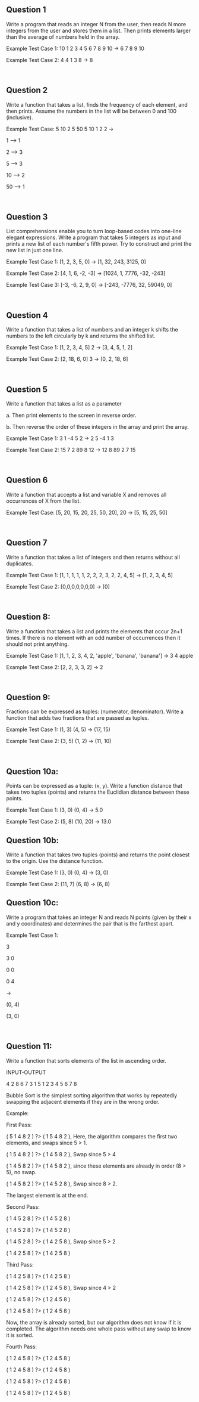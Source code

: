 ## Question 1

Write a program that reads an integer N from the user, then reads N more integers from the user and stores them in a list. Then prints elements larger than the average of numbers held in the array.

Example Test Case 1:
10 1 2 3 4 5 6 7 8 9 10 -> 6 7 8 9 10

Example Test Case 2:
4 4 1 3 8 -> 8

<br>

## Question 2

Write a function that takes a list, finds the frequency of each element, and then prints. Assume the numbers in the list will be between 0 and 100 (inclusive).

Example Test Case: 5 10 2 5 50 5 10 1 2 2 -> 

1 --> 1 

2 --> 3 

5 --> 3 

10 --> 2 

50 --> 1

<br>

## Question 3

List comprehensions enable you to turn loop-based codes into one-line elegant expressions.  Write a program that takes 5 integers as input and prints a new list of each number's fifth power. Try to construct and print the new list in just one line.

Example Test Case 1: [1, 2, 3, 5, 0] -> [1, 32, 243, 3125, 0]

Example Test Case 2: [4, 1, 6, -2, -3] -> [1024, 1, 7776, -32, -243]

Example Test Case 3: [-3, -6, 2, 9, 0] -> [-243, -7776, 32, 59049, 0]


<br>

## Question 4

Write a function that takes a list of numbers and an integer k shifts the numbers to the left circularly by k and returns the shifted list.

Example Test Case 1: [1, 2, 3, 4, 5] 2 -> [3, 4, 5, 1, 2]

Example Test Case 2: [2, 18, 6, 0] 3 -> [0, 2, 18, 6]

<br>

## Question 5

Write a function that takes a list as a parameter

a. Then print elements to the screen in reverse order.

b. Then reverse the order of these integers in the array and print the array.

Example Test Case 1: 3 1 -4 5 2 -> 2 5 -4 1 3

Example Test Case 2: 15 7 2 89 8 12 -> 12 8 89 2 7 15

<br>

## Question 6

Write a function that accepts a list and variable X and removes all occurrences of X from the list.

Example Test Case: [5, 20, 15, 20, 25, 50, 20], 20 -> [5, 15, 25, 50]

<br>

## Question 7

Write a function that takes a list of integers and then returns without all duplicates.

Example Test Case 1: [1, 1, 1, 1, 1, 2, 2, 2, 3, 2, 2, 4, 5] -> [1, 2, 3, 4, 5]

Example Test Case 2: [0,0,0,0,0,0,0] -> [0]

<br>

## Question 8: 

Write a function that takes a list and prints the elements that occur 2n+1 times. If there is no element with an odd number of occurrences then it should not print anything.

Example Test Case 1: [1, 1, 2, 3, 4, 2, 'apple', 'banana', 'banana'] -> 3 4 apple

Example Test Case 2: [2, 2, 3, 3, 2] -> 2

<br>

## Question 9: 

Fractions can be expressed as tuples: (numerator, denominator). Write a function that adds two fractions that are passed as tuples.

Example Test Case 1: (1, 3) (4, 5) -> (17, 15)

Example Test Case 2: (3, 5) (1, 2) -> (11, 10)

<br>

## Question 10a: 

Points can be expressed as a tuple: (x, y). Write a function distance that takes two tuples (points) and returns the Euclidian distance between these points.

Example Test Case 1: (3, 0) (0, 4) -> 5.0

Example Test Case 2: (5, 8) (10, 20) -> 13.0

## Question 10b: 

Write a function that takes two tuples (points) and returns the point closest to the origin. Use the distance function.

Example Test Case 1: (3, 0) (0, 4) -> (3, 0)

Example Test Case 2: (11, 7) (6, 8) -> (6, 8)

## Question 10c: 

Write a program that takes an integer N and reads N points (given by their x and y coordinates) and determines the pair that is the farthest apart.

Example Test Case 1:

3

3 0

0 0

0 4

->

(0, 4)

(3, 0)


<br>

## Question 11:

Write a function that sorts elements of the list in ascending order.

INPUT-OUTPUT

4 2 8 6 7 3 1 5	        1 2 3 4 5 6 7 8

Bubble Sort is the simplest sorting algorithm that works by repeatedly swapping the adjacent elements if they are in the wrong order.

Example:

First Pass:

( 5 1 4 8 2 ) ?> ( 1 5 4 8 2 ), Here, the algorithm compares the first two elements, and swaps since 5 > 1.

( 1 5 4 8 2 ) ?> ( 1 4 5 8 2 ), Swap since 5 > 4

( 1 4 5 8 2 ) ?> ( 1 4 5 8 2 ), since these elements are already in order (8 > 5), no swap.

( 1 4 5 8 2 ) ?> ( 1 4 5 2 8 ), Swap since 8 > 2.

The largest element is at the end.

Second Pass:

( 1 4 5 2 8 ) ?> ( 1 4 5 2 8 )

( 1 4 5 2 8 ) ?> ( 1 4 5 2 8 )

( 1 4 5 2 8 ) ?> ( 1 4 2 5 8 ), Swap since 5 > 2

( 1 4 2 5 8 ) ?> ( 1 4 2 5 8 )

Third Pass:

( 1 4 2 5 8 ) ?> ( 1 4 2 5 8 )

( 1 4 2 5 8 ) ?> ( 1 2 4 5 8 ), Swap since 4 > 2

( 1 2 4 5 8 ) ?> ( 1 2 4 5 8 )

( 1 2 4 5 8 ) ?> ( 1 2 4 5 8 )

Now, the array is already sorted, but our algorithm does not know if it is completed. The algorithm needs one whole pass without any swap to know it is sorted.

Fourth Pass:

( 1 2 4 5 8 ) ?> ( 1 2 4 5 8 )

( 1 2 4 5 8 ) ?> ( 1 2 4 5 8 )

( 1 2 4 5 8 ) ?> ( 1 2 4 5 8 )

( 1 2 4 5 8 ) ?> ( 1 2 4 5 8 )


